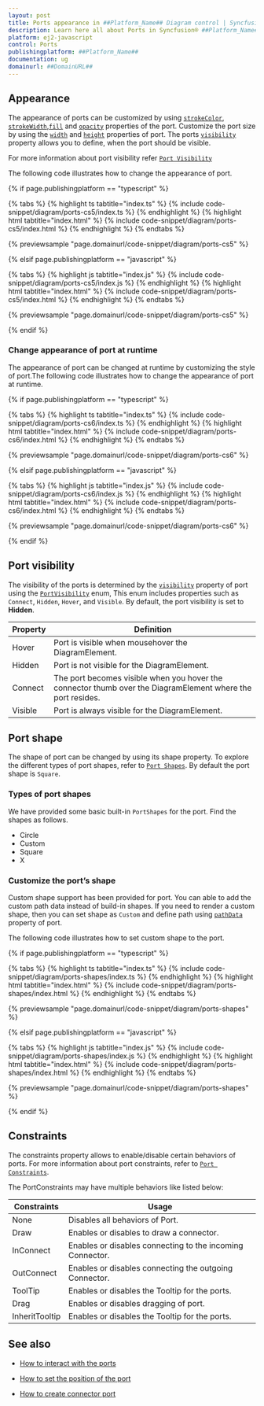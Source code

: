 ```yaml
---
layout: post
title: Ports appearance in ##Platform_Name## Diagram control | Syncfusion®
description: Learn here all about Ports in Syncfusion® ##Platform_Name## Diagram control of Syncfusion Essential® JS 2 and more.
platform: ej2-javascript
control: Ports 
publishingplatform: ##Platform_Name##
documentation: ug
domainurl: ##DomainURL##
---
```



## Appearance

The appearance of ports can be customized by using [`strokeColor`](../../api/diagram/shapeStyleModel/#strokecolor), [`strokeWidth`](../../api/diagram/shapeStyleModel/#strokewidth),[`fill`](../../api/diagram/shapeStyleModel/#fill) and [`opacity`](../../api/diagram/shapeStyleModel/#opacity) properties of the port. Customize the port size by using the [`width`](../../api/diagram/pointPortModel/#width) and [`height`](../../api/diagram/pointPortModel/#height) properties of port. The ports [`visibility`](../../api/diagram/portvisibility/) property allows you to define, when the port should be visible. 

For more information about port visibility refer [`Port Visibility`](#port-visibility)

The following code illustrates how to change the appearance of port.

{% if page.publishingplatform == "typescript" %}

{% tabs %}
{% highlight ts tabtitle="index.ts" %}
{% include code-snippet/diagram/ports-cs5/index.ts %}
{% endhighlight %}
{% highlight html tabtitle="index.html" %}
{% include code-snippet/diagram/ports-cs5/index.html %}
{% endhighlight %}
{% endtabs %}
          
{% previewsample "page.domainurl/code-snippet/diagram/ports-cs5" %}

{% elsif page.publishingplatform == "javascript" %}

{% tabs %}
{% highlight js tabtitle="index.js" %}
{% include code-snippet/diagram/ports-cs5/index.js %}
{% endhighlight %}
{% highlight html tabtitle="index.html" %}
{% include code-snippet/diagram/ports-cs5/index.html %}
{% endhighlight %}
{% endtabs %}
          
{% previewsample "page.domainurl/code-snippet/diagram/ports-cs5" %}

{% endif %}

### Change appearance of port at runtime

The appearance of port can be changed at runtime by customizing the style of port.The following code illustrates how to change the appearance of port at runtime.


{% if page.publishingplatform == "typescript" %}

{% tabs %}
{% highlight ts tabtitle="index.ts" %}
{% include code-snippet/diagram/ports-cs6/index.ts %}
{% endhighlight %}
{% highlight html tabtitle="index.html" %}
{% include code-snippet/diagram/ports-cs6/index.html %}
{% endhighlight %}
{% endtabs %}
          
{% previewsample "page.domainurl/code-snippet/diagram/ports-cs6" %}

{% elsif page.publishingplatform == "javascript" %}

{% tabs %}
{% highlight js tabtitle="index.js" %}
{% include code-snippet/diagram/ports-cs6/index.js %}
{% endhighlight %}
{% highlight html tabtitle="index.html" %}
{% include code-snippet/diagram/ports-cs6/index.html %}
{% endhighlight %}
{% endtabs %}
          
{% previewsample "page.domainurl/code-snippet/diagram/ports-cs6" %}

{% endif %}


## Port visibility

The visibility of the ports is determined by the [`visibility`](../../api/diagram/portvisibility/) property of port using the [`PortVisibility`](../../api/diagram/portVisibility/) enum, This enum includes properties such as `Connect`, `Hidden`, `Hover`, and `Visible`. By default, the port visibility is set to **Hidden**.

| Property | Definition |
|----|----|
| Hover | Port is visible when mousehover the DiagramElement. |
| Hidden | Port is not visible for the DiagramElement. |
| Connect | The port becomes visible when you hover the connector thumb over the DiagramElement where the port resides. |
| Visible | Port is always visible for the DiagramElement. |

## Port shape 

The shape of port can be changed by using its shape property. To explore the different types of port shapes, refer to [`Port Shapes`](../../api/diagram/portshapes/). By default the port shape is `Square`.

### Types of port shapes

We have provided some basic built-in `PortShapes` for the port. Find the shapes as follows.

* Circle
* Custom
* Square
* X

### Customize the port’s shape

Custom shape support has been provided for port. You can able to add the custom path data instead of build-in shapes. 
If you need to render a custom shape, then you can set shape as `Custom` and define path using [`pathData`](../../api/diagram/pointPortModel/#pathdata) property of port.

 The following code illustrates how to set custom shape to the port.



{% if page.publishingplatform == "typescript" %}

{% tabs %}
{% highlight ts tabtitle="index.ts" %}
{% include code-snippet/diagram/ports-shapes/index.ts %}
{% endhighlight %}
{% highlight html tabtitle="index.html" %}
{% include code-snippet/diagram/ports-shapes/index.html %}
{% endhighlight %}
{% endtabs %}
          
{% previewsample "page.domainurl/code-snippet/diagram/ports-shapes" %}

{% elsif page.publishingplatform == "javascript" %}

{% tabs %}
{% highlight js tabtitle="index.js" %}
{% include code-snippet/diagram/ports-shapes/index.js %}
{% endhighlight %}
{% highlight html tabtitle="index.html" %}
{% include code-snippet/diagram/ports-shapes/index.html %}
{% endhighlight %}
{% endtabs %}
          
{% previewsample "page.domainurl/code-snippet/diagram/ports-shapes" %}

{% endif %}


## Constraints

The constraints property allows to enable/disable certain behaviors of ports. For more information about port constraints, refer to [`Port Constraints`](../../api/diagram/portconstraints/).

The PortConstraints may have multiple behaviors like listed below:

| Constraints | Usage |
|----|----|
| None |Disables all behaviors of Port. |
| Draw |Enables or disables to draw a connector. |
| InConnect |Enables or disables connecting to the incoming Connector.  |
| OutConnect | Enables or disables connecting the outgoing Connector. |
| ToolTip |Enables or disables the Tooltip  for the ports. |
| Drag |Enables or disables dragging of port.  |
| InheritTooltip | Enables or disables the Tooltip  for the ports. |

## See also

* [How to interact with the ports](./ports-interaction)

* [How to set the position of the port](./ports-positioning)

* [How to create connector port](./ports-connector-port)